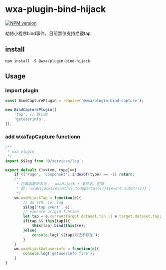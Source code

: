 # wxa-plugin-bind-hijack

[![NPM version](https://img.shields.io/npm/v/@wxa/plugin-bind-hijack.svg)](https://www.npmjs.com/package/@wxa/plugin-bind-hijack)

劫持小程序bind事件，目前暂仅支持拦截tap

## install
```
npm install -S @wxa/plugin-bind-hijack
```


## Usage
### import plugin
```javascript
const BindCapturePlugin = require('@wxa/plugin-bind-capture');

new BindCapturePlugin([
    'tap', // 默认值
    'getuserinfo',
]),
```

### add wxaTapCapture functionn
```javascript
/**
 * wxa plugin
 */
import $$log from '@/services/log';

export default ()=>(vm, type)=>{
    if (['Page', 'Component'].indexOf(type) == -1) return;
    /**
     * 拦截函数命名为：  wxaHijack + 事件名，驼峰
     * 即：`wxaHijack${event[0].toUpperCase()}${event.substr(1)}`;
     */
    vm.wxaHijackTap = function(e){
        // do sth, ie: log
        $$log('tap event', e);
        // execute origin funtion
        let tap = e.currentTarget.dataset.tap || e.target.dataset.tap;
        if(tap && this[tap]){
            this[tap].bind(this)(e);
        }else{
            console.log(`${tap}方法不存在`);
        }
    }
    wm.wxaHijackGetuserinfo = function(e){
        console.log('getuserinfo fire');
    }
}
```
